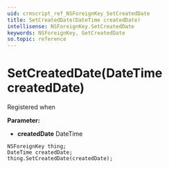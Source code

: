 ```yaml
---
uid: crmscript_ref_NSForeignKey_SetCreatedDate
title: SetCreatedDate(DateTime createdDate)
intellisense: NSForeignKey.SetCreatedDate
keywords: NSForeignKey, GetCreatedDate
so.topic: reference
---
```


# SetCreatedDate(DateTime createdDate)

Registered when

**Parameter:** 
* **createdDate** DateTime

```crmscript
NSForeignKey thing;
DateTime createdDate;
thing.SetCreatedDate(createdDate);
```

